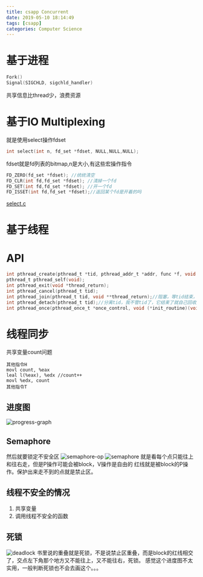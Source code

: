 ```yaml
---
title: csapp Concurrent
date: 2019-05-10 18:14:49
tags: [csapp]
categories: Computer Science
---
```

# 基于进程
```c
Fork()
Signal(SIGCHLD, sigchld_handler)
```
共享信息比thread少，浪费资源



# 基于IO Multiplexing
就是使用select操作fdset
```c
int select(int n, fd_set *fdset, NULL,NULL,NULL);
```
fdset就是fd列表的bitmap,n是大小,有这些宏操作指令
```c
FD_ZERO(fd_set *fdset); //统统清空
FD_CLR(int fd,fd_set *fdset); //清掉一个fd
FD_SET(int fd,fd_set *fdset); //开一个fd
FD_ISSET(int fd,fd_set *fdset);//返回某个fd是开着的吗
```

[select.c](http://csapp.cs.cmu.edu/3e/ics3/code/conc/select.c)

# 基于线程
# API
```c
int pthread_create(pthread_t *tid, pthread_addr_t *addr, func *f, void *arg);
pthread_t pthread_self(void);
int pthread_exit(void *thread_return);
int pthread_cancel(pthread_t tid);
int pthread_join(pthread_t tid, void **thread_return);//阻塞，等tid结束，然后release它的资源，成功的话返回0
int pthread_detach(pthread_t tid);//分离tid，我不管tid了，它结束了就自己回收资源吧
int pthread_once(pthread_once_t *once_control, void (*init_routine)(void));

```

# 线程同步
共享变量count问题
```
其他指令H
movl count, %eax
leal l(%eax), %edx //count++
movl %edx, count
其他指令T
``` 
## 进度图
![progress-graph](https://fanjingdan012.github.io/2019/05/10/csapp-Concurrent/progress-graph.png)


## Semaphore
然后就要锁定不安全区
![semaphore-op](https://fanjingdan012.github.io/2019/05/10/csapp-Concurrent/semaphore-op.png)
![semaphore](https://fanjingdan012.github.io/2019/05/10/csapp-Concurrent/semaphore.png)
就是看每个点只能往上和往右走，但是P操作可能会被block，V操作是自由的
红线就是被block的P操作。保护出来走不到的点就是禁止区。

## 线程不安全的情况
1. 共享变量
2. 调用线程不安全的函数

## 死锁
![deadlock](https://fanjingdan012.github.io/2019/05/10/csapp-Concurrent/deadlock.png)
书里说的重叠就是死锁，不是说禁止区重叠，而是block的红线相交了，交点左下角那个地方又不能往上，又不能往右，死锁。
感觉这个进度图不太实用，一般判断死锁也不会去画这个。。。
